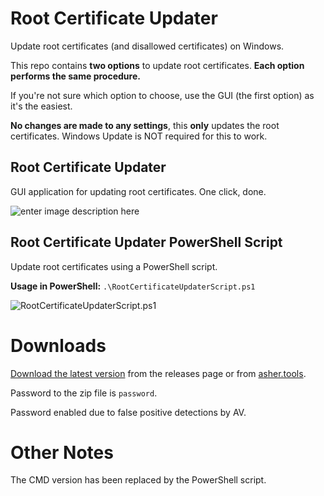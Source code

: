 # Root Certificate Updater
Update root certificates (and disallowed certificates) on Windows.

This repo contains **two options** to update root certificates. **Each option performs the same procedure.** 

If you're not sure which option to choose, use the GUI (the first option) as it's the easiest.

**No changes are made to any settings**, this **only** updates the root certificates. Windows Update is NOT required for this to work.

## Root Certificate Updater
GUI application for updating root certificates. One click, done.

![enter image description here](https://i.imgur.com/rxl0CTB.png)
## Root Certificate Updater PowerShell Script
Update root certificates using a PowerShell script.

**Usage in PowerShell:** `.\RootCertificateUpdaterScript.ps1`

![RootCertificateUpdaterScript.ps1](https://i.imgur.com/DFnnjHi.png)
# Downloads

[Download the latest version](https://github.com/asheroto/Root-Certificate-Updater/releases/latest/download/Root_Certificate_Updater.zip) from the releases page or from [asher.tools](https://asher.tools).

Password to the zip file is `password`.

Password enabled due to false positive detections by AV.

# Other Notes

The CMD version has been replaced by the PowerShell script.
